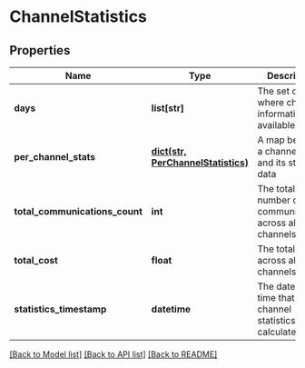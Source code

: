 # ChannelStatistics

## Properties
Name | Type | Description | Notes
------------ | ------------- | ------------- | -------------
**days** | **list[str]** | The set of days where channel information is available | 
**per_channel_stats** | [**dict(str, PerChannelStatistics)**](PerChannelStatistics.md) | A map between a channel&#39;s id and its statistics data | 
**total_communications_count** | **int** | The total number of communications across all channels | 
**total_cost** | **float** | The total cost across all channels | 
**statistics_timestamp** | **datetime** | The date and time that the channel statistics were calculated | [optional] 

[[Back to Model list]](../README.md#documentation-for-models) [[Back to API list]](../README.md#documentation-for-api-endpoints) [[Back to README]](../README.md)



